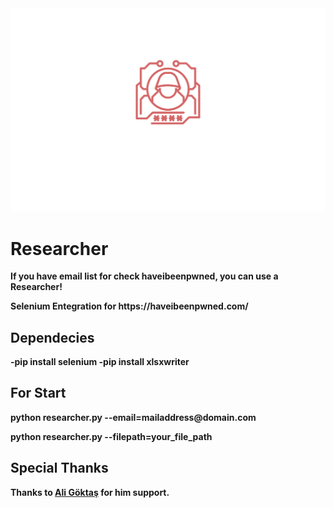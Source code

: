 <html>
<head>
</head>
<body>
  <div><img src="img/researcher.svg" /></div>
  <div>
  <h1><b>Researcher<b></h1>
  <p>If you have email list for check haveibeenpwned, you can use a Researcher!</p>
  <p>Selenium Entegration for https://haveibeenpwned.com/</p>
  </div>

  <div>
  <h2>Dependecies</h2>
  -pip install selenium
  -pip install xlsxwriter
  </div>
  
  <div>
  <h2>For Start</h2>
  <p>python researcher.py --email=mailaddress@domain.com</p>
  <p>python researcher.py --filepath=your_file_path</p>
  </div>
  
  <div>
  <h2>Special Thanks</h2>
  <p>Thanks to <a href="https://github.com/aligoktas">Ali Göktaş</a> for him support.</p>
  </div>
  
  </body>
</html>
